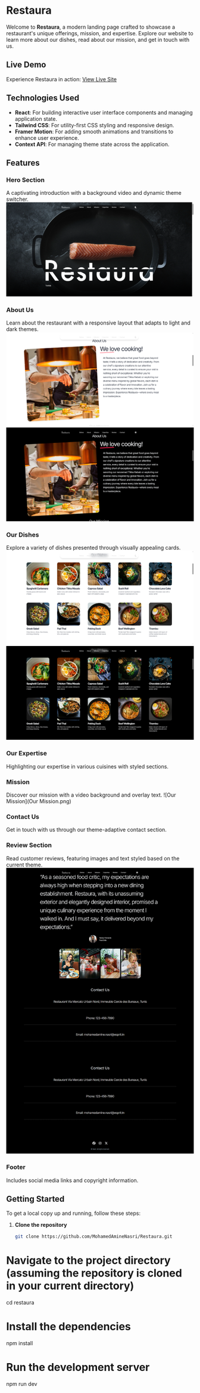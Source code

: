 # Restaura

Welcome to **Restaura**, a modern landing page crafted to showcase a restaurant's unique offerings, mission, and expertise. Explore our website to learn more about our dishes, read about our mission, and get in touch with us.

## Live Demo

Experience Restaura in action: [View Live Site](https://restaura-rho.vercel.app/)

## Technologies Used

- **React**: For building interactive user interface components and managing application state.
- **Tailwind CSS**: For utility-first CSS styling and responsive design.
- **Framer Motion**: For adding smooth animations and transitions to enhance user experience.
- **Context API**: For managing theme state across the application.

## Features

### Hero Section
A captivating introduction with a background video and dynamic theme switcher.
![Hero Section](public/HeroSection.png)

### About Us
Learn about the restaurant with a responsive layout that adapts to light and dark themes.
![About Us Light Mode](public/AboutUsLightMode.png)
![About Us Dark Mode](public/AboutUsDarkMode.png)

### Our Dishes
Explore a variety of dishes presented through visually appealing cards.
![Dishes Light Mode](public/DishesLightMode.png)
![Dishes Dark Mode](public/DishesDarkMode.png)

### Our Expertise
Highlighting our expertise in various cuisines with styled sections.

### Mission
Discover our mission with a video background and overlay text.
![Our Mission](Our Mission.png)

### Contact Us
Get in touch with us through our theme-adaptive contact section.

### Review Section
Read customer reviews, featuring images and text styled based on the current theme.
![Review Contact Footer](public/ReviewContactFooter.png)

### Footer
Includes social media links and copyright information.

## Getting Started

To get a local copy up and running, follow these steps:

1. **Clone the repository**
   ```bash
   git clone https://github.com/MohamedAmineNasri/Restaura.git

# Navigate to the project directory (assuming the repository is cloned in your current directory)
cd restaura

# Install the dependencies
npm install

# Run the development server
npm run dev